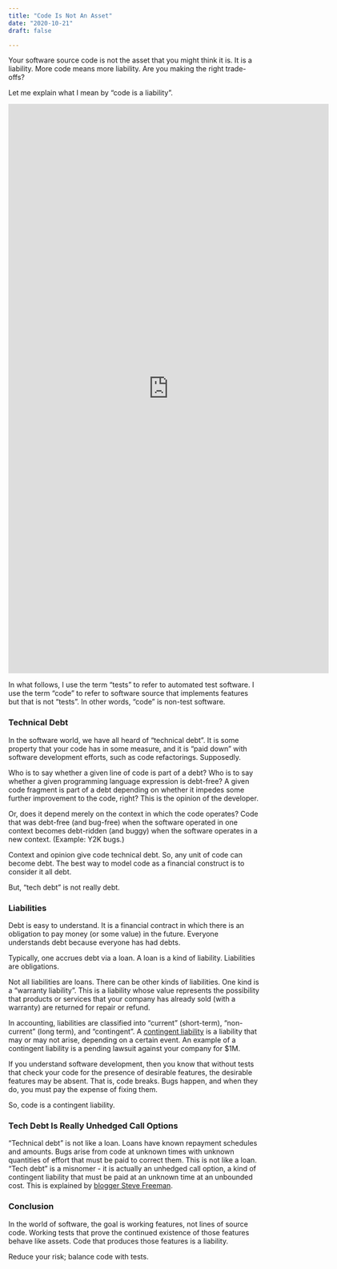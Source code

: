 ```yaml
---
title: "Code Is Not An Asset"
date: "2020-10-21"
draft: false

---
```


Your software source code is not the asset that you might think it is. It is a
liability. More code means more liability. Are you making the right trade-offs?

Let me explain what I mean by “code is a liability”.

<!--more-->

<iframe src="https://player.vimeo.com/video/479351595" width="640" height="1138" frameborder="0" allow="autoplay; fullscreen" allowfullscreen></iframe>

In what follows, I use the term “tests” to refer to automated test software. I
use the term “code” to refer to software source that implements features but
that is not “tests”. In other words, “code” is non-test software.


### Technical Debt

In the software world, we have all heard of “technical debt”. It is some
property that your code has in some measure, and it is “paid down” with
software development efforts, such as code refactorings. Supposedly.

Who is to say whether a given line of code is part of a debt? Who is to say
whether a given programming language expression is debt-free? A given code
fragment is part of a debt depending on whether it impedes some further
improvement to the code, right? This is the opinion of the developer.

Or, does it depend merely on the context in which the code operates? Code that
was debt-free (and bug-free) when the software operated in one context becomes
debt-ridden (and buggy) when the software operates in a new context. (Example:
Y2K bugs.)

Context and opinion give code technical debt. So, any unit of code can become
debt. The best way to model code as a financial construct is to consider it all
debt.

But, “tech debt” is not really debt.


### Liabilities

Debt is easy to understand. It is a financial contract in which there is an
obligation to pay money (or some value) in the future. Everyone understands
debt because everyone has had debts.

Typically, one accrues debt via a loan. A loan is a kind of liability.
Liabilities are obligations.

Not all liabilities are loans. There can be other kinds of liabilities. One
kind is a “warranty liability”. This is a liability whose value represents the
possibility that products or services that your company has already sold (with
a warranty) are returned for repair or refund.

In accounting, liabilities are classified into “current” (short-term),
“non-current” (long term), and “contingent”.
A [contingent liability](https://www.investopedia.com/terms/c/contingentliability.asp)
is a liability that may or may not arise, depending on a certain event. An
example of a contingent liability is a pending lawsuit against your company for
$1M.

If you understand software development, then you know that without tests that
check your code for the presence of desirable features, the desirable features
may be absent. That is, code breaks. Bugs happen, and when they do, you must
pay the expense of fixing them.

So, code is a contingent liability.


### Tech Debt Is Really Unhedged Call Options

“Technical debt” is not like a loan. Loans have known repayment schedules and
amounts. Bugs arise from code at unknown times with unknown quantities of
effort that must be paid to correct them. This is not like a loan. “Tech debt”
is a misnomer - it is actually an unhedged call option, a kind of contingent
liability that must be paid at an unknown time at an unbounded cost. This is
explained by
[blogger Steve Freeman](https://www.higherorderlogic.com/2010/07/23/bad-code-isnt-technical-debt-its-an-unhedged-call-option/).


### Conclusion

In the world of software, the goal is working features, not lines of source
code. Working tests that prove the continued existence of those features behave
like assets. Code that produces those features is a liability.

Reduce your risk; balance code with tests.
